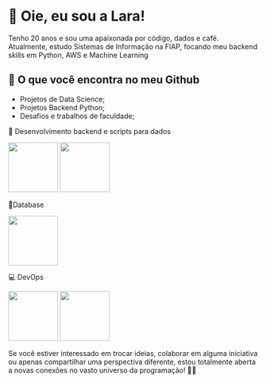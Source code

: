 # 👋 Oie, eu sou a Lara!

Tenho 20 anos e sou uma apaixonada por código, dados e café. Atualmente, estudo Sistemas de Informação na FIAP, focando meu backend skills em Python, AWS e Machine Learning

## 🚀 O que você encontra no meu Github

- Projetos de Data Science;
- Projetos Backend Python;
- Desafios e trabalhos de faculdade;

🧠 Desenvolvimento backend e scripts para dados

<img loading ='lazy' src="https://cdn.jsdelivr.net/gh/devicons/devicon/icons/python/python-original-wordmark.svg" width="100" height="100"/>  
<img loading ='lazy' src="https://cdn.jsdelivr.net/gh/devicons/devicon/icons/java/java-original-wordmark.svg" width="100" height="100"/>
          
          
🚀Database

<img loading ='lazy' img src="https://cdn.jsdelivr.net/gh/devicons/devicon/icons/oracle/oracle-original.svg"  width="100" height="100"/>


💻 DevOps

<img loading ='lazy' src="https://cdn.jsdelivr.net/gh/devicons/devicon/icons/amazonwebservices/amazonwebservices-plain-wordmark.svg" width="100" height="100"/> 
<img loading ='lazy' src="https://cdn.jsdelivr.net/gh/devicons/devicon/icons/git/git-plain-wordmark.svg" width="100" height="100"/>
          
          

Se você estiver interessado em trocar ideias, colaborar em alguma iniciativa ou apenas compartilhar uma perspectiva diferente, estou totalmente aberta a novas conexões no vasto universo da programação! 🚀✨
